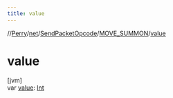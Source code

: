 ```yaml
---
title: value
---
```

//[Perry](../../../../index.html)/[net](../../index.html)/[SendPacketOpcode](../index.html)/[MOVE_SUMMON](index.html)/[value](value.html)



# value



[jvm]\
var [value](value.html): [Int](https://kotlinlang.org/api/latest/jvm/stdlib/kotlin/-int/index.html)




